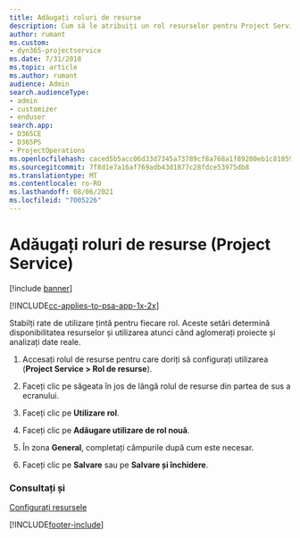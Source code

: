 ```yaml
---
title: Adăugați roluri de resurse
description: Cum să le atribuiți un rol resurselor pentru Project Service
author: rumant
ms.custom:
- dyn365-projectservice
ms.date: 7/31/2018
ms.topic: article
ms.author: rumant
audience: Admin
search.audienceType:
- admin
- customizer
- enduser
search.app:
- D365CE
- D365PS
- ProjectOperations
ms.openlocfilehash: caced5b5acc06d33d7345a73789cf8a768a1f89200eb1c8185909acece47b38f
ms.sourcegitcommit: 7f8d1e7a16af769adb43d1877c28fdce53975db8
ms.translationtype: MT
ms.contentlocale: ro-RO
ms.lasthandoff: 08/06/2021
ms.locfileid: "7005226"
---
```

# <a name="add-resource-roles-project-service"></a>Adăugați roluri de resurse (Project Service)

[!include [banner](../includes/psa-now-project-operations.md)]

[!INCLUDE[cc-applies-to-psa-app-1x-2x](../includes/cc-applies-to-psa-app-1x-2x.md)]

Stabilți rate de utilizare țintă pentru fiecare rol. Aceste setări determină disponibilitatea resurselor și utilizarea atunci când aglomerați proiecte și analizați date reale.  
  
1.  Accesați rolul de resurse pentru care doriți să configurați utilizarea (**Project Service > Rol de resurse**).  
  
2.  Faceți clic pe săgeata în jos de lângă rolul de resurse din partea de sus a ecranului.  
  
3.  Faceți clic pe **Utilizare rol**.  
  
4.  Faceți clic pe **Adăugare utilizare de rol nouă**.  
  
5.  În zona **General**, completați câmpurile după cum este necesar.  
  
6.  Faceți clic pe **Salvare** sau pe **Salvare și închidere**.  
  
### <a name="see-also"></a>Consultați și  
 [Configurați resursele](../psa/set-up-resources.md)


[!INCLUDE[footer-include](../includes/footer-banner.md)]